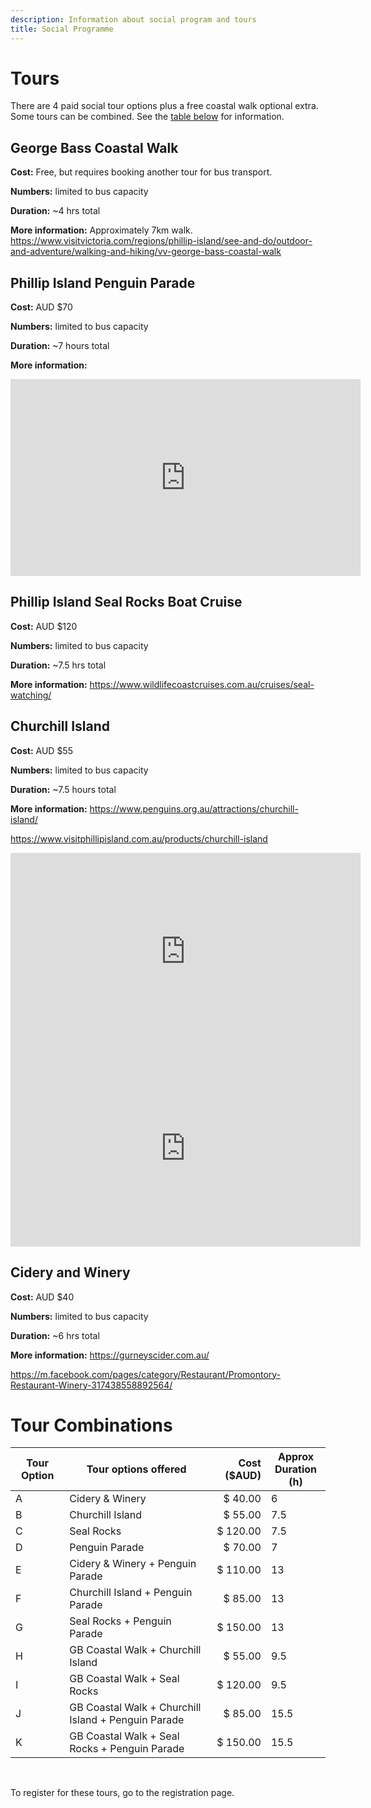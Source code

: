 ```yaml
---
description: Information about social program and tours
title: Social Programme
---
```


# Tours

There are 4 paid social tour options plus a free coastal walk optional extra. Some tours can be combined. See the [table below](#tour-combinations) for information.

## George Bass Coastal Walk

**Cost:** Free, but requires booking another tour for bus transport.

**Numbers:** limited to bus capacity

**Duration:** ~4 hrs total

**More information:** Approximately 7km walk. https://www.visitvictoria.com/regions/phillip-island/see-and-do/outdoor-and-adventure/walking-and-hiking/vv-george-bass-coastal-walk


## Phillip Island Penguin Parade
	
**Cost:** AUD $70

**Numbers:** limited to bus capacity

**Duration:** ~7 hours total

**More information:** 
<iframe width="560" height="315" src="https://www.youtube.com/embed/WFkWfsUHtJw" title="YouTube video player" frameborder="0" allow="accelerometer; autoplay; clipboard-write; encrypted-media; gyroscope; picture-in-picture" allowfullscreen></iframe>



## Phillip Island Seal Rocks Boat Cruise

**Cost:** AUD $120

**Numbers:** limited to bus capacity

**Duration:** ~7.5 hrs total

**More information:** https://www.wildlifecoastcruises.com.au/cruises/seal-watching/



## Churchill Island

**Cost:** AUD $55

**Numbers:** limited to bus capacity

**Duration:** ~7.5 hours total

**More information:** https://www.penguins.org.au/attractions/churchill-island/

https://www.visitphillipisland.com.au/products/churchill-island

<iframe width="560" height="315" src="https://www.youtube.com/embed/eg3YBO8YIkk" title="YouTube video player" frameborder="0" allow="accelerometer; autoplay; clipboard-write; encrypted-media; gyroscope; picture-in-picture" allowfullscreen></iframe>


<iframe width="560" height="315" src="https://www.youtube.com/embed/YF9zYhytmkQ" title="YouTube video player" frameborder="0" allow="accelerometer; autoplay; clipboard-write; encrypted-media; gyroscope; picture-in-picture" allowfullscreen></iframe>



## Cidery and Winery

**Cost:** AUD $40

**Numbers:** limited to bus capacity

**Duration:** ~6 hrs total

**More information:** https://gurneyscider.com.au/

https://m.facebook.com/pages/category/Restaurant/Promontory-Restaurant-Winery-317438558892564/


# Tour Combinations

| **Tour Option** | **Tour options offered**                            |    **Cost ($AUD)** | **Approx <br>Duration (h)** |
|-----------------|-----------------------------------------------------|----------------:|--------------------------|
| A               | Cidery & Winery                                     |  $       40.00  | 6                        |
| B               | Churchill Island                                    |   $      55.00  | 7.5                      |
| C               | Seal Rocks                                          |    $    120.00  | 7.5                      |
| D               | Penguin Parade                                      |   $      70.00  | 7                        |
| E               | Cidery & Winery + Penguin Parade                    |    $    110.00  | 13                       |
| F               | Churchill Island + Penguin Parade                   |   $      85.00  | 13                       |
| G               | Seal Rocks + Penguin Parade                         |    $    150.00  | 13                       |
| H               | GB Coastal Walk + Churchill Island                  |   $      55.00  | 9.5                      |
| I               | GB Coastal Walk + Seal Rocks                        |    $    120.00  | 9.5                      |
| J               | GB Coastal Walk + Churchill Island + Penguin Parade |   $      85.00  | 15.5                     |
| K               | GB Coastal Walk + Seal Rocks + Penguin Parade       |    $    150.00  | 15.5                     |

<br>

To register for these tours, go to the registration page.